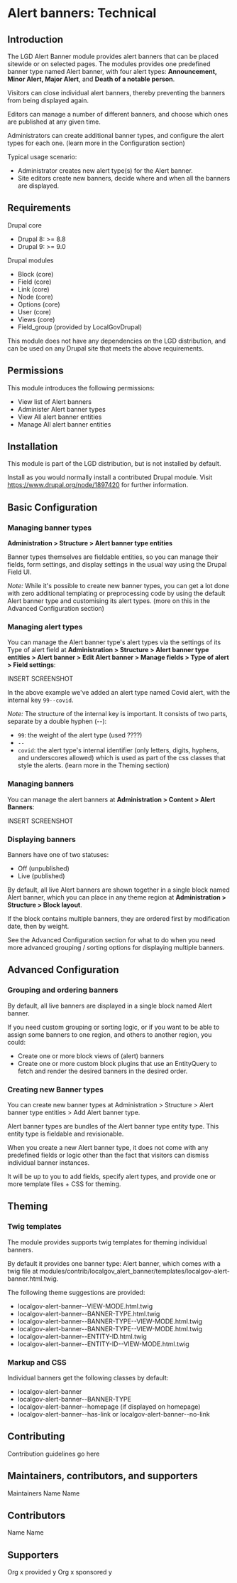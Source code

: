 # Alert banners: Technical

## Introduction
The LGD Alert Banner module provides alert banners that can be placed sitewide or on selected pages. The modules provides one predefined banner type named Alert banner, with four alert types: **Announcement, Minor Alert, Major Alert**, and **Death of a notable person**. 

Visitors can close individual alert banners, thereby preventing the banners from being displayed again. 

Editors can manage a number of different banners, and choose which ones are published at any given time.

Administrators can create additional banner types, and configure the alert types for each one. (learn more in the Configuration section)

Typical usage scenario:
* Administrator creates new alert type(s) for the Alert banner.
* Site editors create new banners, decide where and when all the banners are displayed.

## Requirements

Drupal core
*   Drupal 8: >= 8.8
*   Drupal 9: >= 9.0


Drupal modules
* Block (core)
* Field (core)
* Link (core)
* Node (core)
* Options (core)
* User (core)
* Views (core)
* Field_group (provided by LocalGovDrupal)

This module does not have any dependencies on the LGD distribution, and can be used on any Drupal site that meets the above requirements.

## Permissions
This module introduces the following permissions:

* View list of Alert banners
* Administer Alert banner types
* View All alert banner entities
* Manage All alert banner entities

## Installation
This module is part of the LGD distribution, but is not installed by default.  

Install as you would normally install a contributed Drupal module. Visit https://www.drupal.org/node/1897420 for further information.

## Basic Configuration
### Managing banner types
**Administration > Structure > Alert banner type entities**

Banner types themselves are fieldable entities, so you can manage their fields, form settings, and display settings in the usual way using the Drupal Field UI. 

*Note:*
While it's possible to create new banner types, you can get a lot done with zero additional templating or preprocessing code by using the default Alert banner type and customising its alert types. (more on this in the Advanced Configuration section)

### Managing alert types
You can manage the Alert banner type's alert types via the settings of its Type of alert field at **Administration > Structure > Alert banner type entities > Alert banner > Edit Alert banner > Manage fields > Type of alert > Field settings**:

INSERT SCREENSHOT

In the above example we've added an alert type named Covid alert, with the internal key `99--covid`.

*Note:*
The structure of the internal key is important. It consists of two parts, separate by a double hyphen (--):
* `99`: the weight of the alert type (used ????)
* `--`
* `covid`: the alert type's internal identifier (only letters, digits, hyphens, and underscores allowed) which is used as part of the css classes that style the alerts. (learn more in the Theming section)

### Managing banners
You can manage the alert banners at **Administration > Content > Alert Banners**:

INSERT SCREENSHOT

### Displaying banners
Banners have one of two statuses: 
* Off (unpublished)
* Live (published)

By default, all live Alert banners are shown together in a single block named Alert banner, which you can place in any theme region at **Administration > Structure > Block layout**. 

If the block contains multiple banners, they are ordered first by modification date, then by weight.

See the Advanced Configuration section for what to do when you need more advanced grouping / sorting options for displaying multiple banners.


## Advanced Configuration

### Grouping and ordering banners

By default, all live banners are displayed in a single block named Alert banner. 

If you need custom grouping or sorting logic, or if you want to be able to assign some banners to one region, and others to another region, you could:


* Create one or more block views of (alert) banners
* Create one or more custom block plugins that use an EntityQuery to fetch and render the desired banners in the desired order.

### Creating new Banner types
You can create new banner types at  Administration > Structure > Alert banner type entities > Add Alert banner type.

Alert banner types are bundles of the Alert banner type entity type. This entity type is fieldable and revisionable.

When you create a new Alert banner type, it does not come with any predefined fields or logic other than the fact that visitors can dismiss individual banner instances.

It will be up to you to add fields, specify alert types, and provide one or more template files + CSS for theming.


## Theming
### Twig templates
The module provides supports twig templates for theming individual banners. 

By default it provides one banner type: Alert banner, which comes with a twig file at modules/contrib/localgov_alert_banner/templates/localgov-alert-banner.html.twig.

The following theme suggestions are provided:
* localgov-alert-banner--VIEW-MODE.html.twig
* localgov-alert-banner--BANNER-TYPE.html.twig
* localgov-alert-banner--BANNER-TYPE--VIEW-MODE.html.twig
* localgov-alert-banner--BANNER-TYPE--VIEW-MODE.html.twig
* localgov-alert-banner--ENTITY-ID.html.twig
* localgov-alert-banner--ENTITY-ID--VIEW-MODE.html.twig

### Markup and CSS
Individual banners get the following classes by default:
* localgov-alert-banner
* localgov-alert-banner--BANNER-TYPE
* localgov-alert-banner--homepage (if displayed on homepage)
* localgov-alert-banner--has-link or localgov-alert-banner--no-link

## Contributing
Contribution guidelines go here

## Maintainers, contributors, and supporters
Maintainers
Name
Name

## Contributors
Name
Name

## Supporters
Org x provided y
Org x sponsored y

